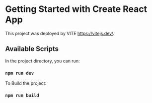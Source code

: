 # Getting Started with Create React App

This project was deployed by VITE https://vitejs.dev/.

## Available Scripts

In the project directory, you can run:

### `npm run dev`

To Build the project:

### `npm run build`
